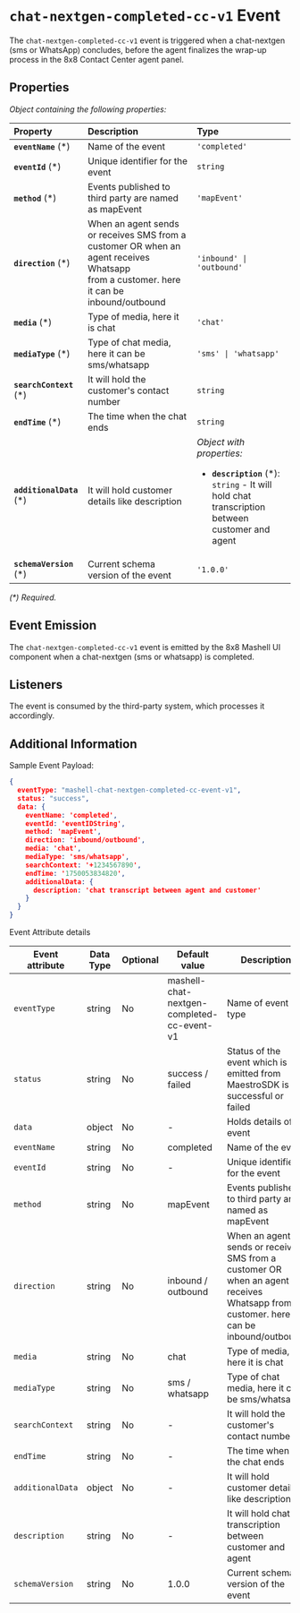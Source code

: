 # `chat-nextgen-completed-cc-v1` Event

The `chat-nextgen-completed-cc-v1` event is triggered when a chat-nextgen (sms or WhatsApp) concludes, before the agent finalizes the wrap-up process in the 8x8 Contact Center agent panel.

## Properties

*Object containing the following properties:*

| Property                  | Description                                                                                                                                    | Type                                                                                                                                     |
| :------------------------ | :--------------------------------------------------------------------------------------------------------------------------------------------- | :--------------------------------------------------------------------------------------------------------------------------------------- |
| **`eventName`** (\*)      | Name of the event                                                                                                                              | `'completed'`                                                                                                                            |
| **`eventId`** (\*)        | Unique identifier for the event                                                                                                                | `string`                                                                                                                                 |
| **`method`** (\*)         | Events published to third party are named as mapEvent                                                                                          | `'mapEvent'`                                                                                                                             |
| **`direction`** (\*)      | When an agent sends or receives SMS from a customer OR when an agent receives Whatsapp <br /> from a customer. here it can be inbound/outbound | `'inbound' \| 'outbound'`                                                                                                                |
| **`media`** (\*)          | Type of media, here it is chat                                                                                                                 | `'chat'`                                                                                                                                 |
| **`mediaType`** (\*)      | Type of chat media, here it can be sms/whatsapp                                                                                                | `'sms' \| 'whatsapp'`                                                                                                                    |
| **`searchContext`** (\*)  | It will hold the customer's contact number                                                                                                     | `string`                                                                                                                                 |
| **`endTime`** (\*)        | The time when the chat ends                                                                                                                    | `string`                                                                                                                                 |
| **`additionalData`** (\*) | It will hold customer details like description                                                                                                 | *Object with properties:*<ul><li>**`description`** (\*): `string` - It will hold chat transcription between customer and agent</li></ul> |
| **`schemaVersion`** (\*)  | Current schema version of the event                                                                                                            | `'1.0.0'`                                                                                                                                |

*(\*) Required.*

## Event Emission

The `chat-nextgen-completed-cc-v1` event is emitted by the 8x8 Mashell UI component when a chat-nextgen (sms or whatsapp) is completed.

## Listeners

The event is consumed by the third-party system, which processes it accordingly.

## Additional Information

Sample Event Payload:

```json
{
  eventType: "mashell-chat-nextgen-completed-cc-event-v1",
  status: "success",
  data: {
    eventName: 'completed',
    eventId: 'eventIDString',
    method: 'mapEvent',
    direction: 'inbound/outbound',
    media: 'chat',
    mediaType: 'sms/whatsapp',
    searchContext: '+1234567890',
    endTime: '1750053834820',
    additionalData: {
      description: 'chat transcript between agent and customer'
    }
  }
}
```

Event Attribute details

| Event attribute | Data Type | Optional | Default value                               | Description |
|-----------------|-----------|----------|---------------------------------------------|--------------|
| `eventType` | string | No | mashell-chat-nextgen-completed-cc-event-v1  | Name of event type |
| `status` | string | No | success / failed                            | Status of the event which is emitted from MaestroSDK is successful or failed |
| `data` | object | No | -                                           | Holds details of event |
| `eventName` | string | No | completed                                   | Name of the event |
| `eventId` | string | No | -                                           | Unique identifier for the event |
| `method` | string | No | mapEvent                                    | Events published to third party are named as mapEvent |
| `direction` | string | No | inbound / outbound                          | When an agent sends or receives SMS from a customer OR when an agent receives Whatsapp from a customer. here it can be inbound/outbound |
| `media` | string | No | chat                                        | Type of media, here it is chat |
| `mediaType` | string | No | sms / whatsapp                              | Type of chat media, here it can be sms/whatsapp |
| `searchContext` | string | No | -                                           | It will hold the customer's contact number |
| `endTime` | string | No | -                                           | The time when the chat ends |
| `additionalData` | object | No | -                                           | It will hold customer details like description |
| `description` | string | No | -                                           | It will hold chat transcription between customer and agent |
| `schemaVersion` | string | No | 1.0.0                                       | Current schema version of the event |
